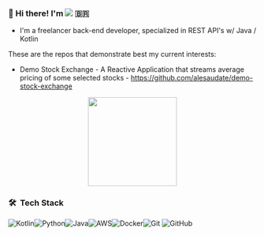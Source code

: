  ### 👋  Hi there! I'm  <a href="https://www.linkedin.com/in/alesaudate/"><img src="https://img.shields.io/badge/-Alexandre%20Saudate-0077B5?style=flat&logo=Linkedin&logoColor=white"/></a> :brazil:

- I'm a freelancer back-end developer, specialized in REST API's w/ Java / Kotlin

These are the repos that demonstrate best my current interests:

- Demo Stock Exchange - A Reactive Application that streams average pricing of some selected stocks - https://github.com/alesaudate/demo-stock-exchange

<p align="center">
<a href="https://github.com/alesaudate">
  <img height="180em" src="https://github-readme-stats-eight-theta.vercel.app/api?username=alesaudate&show_icons=true&theme=gruvbox&include_all_commits=true&count_private=true"/>
</a>
</p>

### 🛠 &nbsp;Tech Stack

<img alt="Kotlin" src="https://img.shields.io/badge/kotlin-%230095D5.svg?&style=for-the-badge&logo=kotlin&logoColor=white"/><img alt="Python" src="https://img.shields.io/badge/python%20-%2314354C.svg?&style=for-the-badge&logo=python&logoColor=white"/><img alt="Java" src="https://img.shields.io/badge/java-%23ED8B00.svg?&style=for-the-badge&logo=java&logoColor=white"/><img alt="AWS" src="https://img.shields.io/badge/AWS%20-%23FF9900.svg?&style=for-the-badge&logo=amazon-aws&logoColor=white"/><img alt="Docker" src="https://img.shields.io/badge/docker%20-%230db7ed.svg?&style=for-the-badge&logo=docker&logoColor=white"/><img alt="Git" src="https://img.shields.io/badge/git%20-%23F05033.svg?&style=for-the-badge&logo=git&logoColor=white"/>
<img alt="GitHub" src="https://img.shields.io/badge/github%20-%23121011.svg?&style=for-the-badge&logo=github&logoColor=white"/>


<!--
**alesaudate/alesaudate** is a ✨ _special_ ✨ repository because its `README.md` (this file) appears on your GitHub profile.

Here are some ideas to get you started:

- 🔭 I’m currently working on ...
- 🌱 I’m currently learning ...
- 👯 I’m looking to collaborate on ...
- 🤔 I’m looking for help with ...
- 💬 Ask me about ...
- 📫 How to reach me: ...
- 😄 Pronouns: ...
- ⚡ Fun fact: ...
-->
